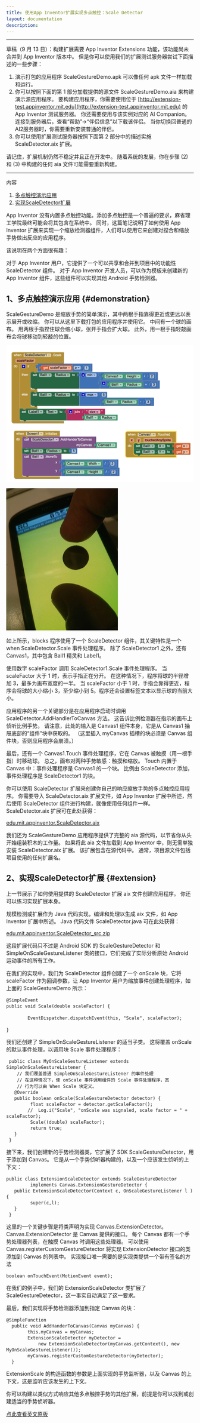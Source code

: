 ```yaml
---
title: 使用App Inventor扩展实现多点触控：Scale Detector
layout: documentation
description: 
---
```


***
草稿（9 月 13 日）：构建扩展需要 App Inventor Extensions 功能，该功能尚未合并到 App Inventor 版本中。 但是你可以使用我们的扩展测试服务器尝试下面描述的一些步骤：

1. 演示打包的应用程序 ScaleGestureDemo.apk 可以像任何 apk 文件一样加载和运行。
1. 你可以按照下面的第 1 部分加载提供的源文件 ScaleGestureDemo.aia 来构建演示源应用程序。 要构建应用程序，你需要使用位于 [http://extension-test.appinventor.mit.edu](http://extension-test.appinventor.mit.edu) 的 App Inventor 测试服务器。 你还需要使用与该实例对应的 AI Companion。 连接到服务器后，查看“帮助”->“伴侣信息”以下载该伴侣。 当你切换回普通的AI2服务器时，你需要重新安装普通的伴侣。
1. 你可以使用扩展测试服务器按照下面第 2 部分中的描述实施 ScaleDetector.aix 扩展。

请记住，扩展机制仍然不稳定并且正在开发中。 随着系统的发展，你在步骤 (2) 和 (3) 中构建的任何 aia 文件可能需要重新构建。

***


内容

1. [多点触控演示应用](#demonstration)
1. [实现ScaleDetector扩展](#extension)

App Inventor 没有内置多点触控功能。添加多点触控是一个普遍的要求，麻省理工学院最终可能会将其包含在系统中。 同时，这篇笔记说明了如何使用 App Inventor 扩展来实现一个缩放检测器组件，人们可以使用它来创建对捏合和缩放手势做出反应的应用程序。


该说明在两个方面很有趣：

对于 App Inventor 用户，它提供了一个可以共享和合并到项目中的功能性 ScaleDetector 组件。
对于 App Inventor 开发人员，可以作为模板来创建新的 App Inventor 组件，这些组件可以实现其他 Android 手势检测器。


## 1、多点触控演示应用  {#demonstration}

ScaleGestureDemo 是缩放手势的简单演示，其中两根手指靠得更近或更远以表示展开或收缩。 你可以从这里下载打包的应用程序并使用它。 中间有一个球的画布。 用两根手指捏住球会缩小球，张开手指会扩大球。 此外，用一根手指轻敲画布会将球移动到轻敲的位置。

![](images/extensionsMultitouch1.png)

![](images/extensionsMultitouch2.jpg)

如上所示，blocks 程序使用了一个 ScaleDetector 组件，其关键特性是一个 when ScaleDetector.Scale 事件处理程序。 除了 ScaleDetector1 之外，还有 Canvas1，其中包含 Ball1 精灵和 Label1。

使用数字 scaleFactor 调用 ScaleDetector1.Scale 事件处理程序。 当 scaleFactor 大于 1 时，表示手指正在分开。 在这种情况下，程序将球的半径增加 3，最多为画布宽度的一半。 当 scaleFactor 小于 1 时，手指会靠得更近，程序会将球的大小缩小 3，至少缩小到 5。程序还会设置标签文本以显示球的当前大小。

应用程序的另一个关键部分是在应用程序启动时调用 ScaleDetector.AddHandlerToCanvas 方法。 这告诉比例检测器在指示的画布上侦听比例手势。 请注意，此处的输入是 Canvas1 组件本身，它是从 Canvas1 抽屉底部的“组件”块中获取的。 （这里插入 myCanvas 插槽的块必须是 Canvas 组件块，否则应用程序会崩溃。）

最后，还有一个 Canvas1.Touch 事件处理程序，它在 Canvas 被触摸（用一根手指）时移动球。 总之，画布对两种手势敏感：触摸和缩放。 Touch 内置于 Canvas 中：事件处理程序是 Canvas1 的一个块。 比例由 ScaleDetector 添加，事件处理程序是 ScaleDetector1 的块。

你可以使用 ScaleDetector 扩展来创建你自己的响应缩放手势的多点触控应用程序。 你需要导入 ScaleDetector.aix 扩展文件，如 App Inventor 扩展中所述，然后使用 ScaleDetector 组件进行构建，就像使用任何组件一样。 ScaleDetector.aix 扩展可在此处获得：

[edu.mit.appinventor.ScaleDetector.aix](https://github.com/mit-cml/extensions/blob/gh-pages/data/extensions/edu.mit.appinventor.ScaleDetector.aix)

我们还为 ScaleGestureDemo 应用程序提供了完整的 aia 源代码，以节省你从头开始组装积木的工作量。 如果将此 aia 文件加载到 App Inventor 中，则无需单独安装 ScaleDetector.aix 扩展。 该扩展包含在源代码中。 通常，项目源文件包括项目使用的任何扩展名。

## 2、实现ScaleDetector扩展  {#extension}

上一节展示了如何使用提供的 ScaleDetector 扩展 aix 文件创建应用程序。 你还可以练习实现扩展本身。

规模检测或扩展作为 Java 代码实现，编译和处理以生成 aix 文件，如 App Inventor 扩展中所述。 Java 代码文件 ScaleDetector.java 可在此处获得：

[edu.mit.appinventor.ScaleDetector_src.zip](https://github.com/mit-cml/extensions/blob/gh-pages/data/sources/edu.mit.appinventor.ScaleDetector_src.zip)

这段扩展代码只不过是 Android SDK 的 ScaleGestureDetector 和 SimpleOnScaleGestureListener 类的接口，它们完成了实际分析原始 Android 运动事件的所有工作。

在我们的实现中，我们为 ScaleDetector 组件创建了一个 onScale 块，它将 scaleFactor 作为回调参数，让 App Inventor 用户为缩放事件创建处理程序，如上面的 ScaleGestureDemo 所示：

```
@SimpleEvent
public void Scale(double scaleFactor) {

        EventDispatcher.dispatchEvent(this, "Scale", scaleFactor);

}
```

我们还创建了 SimpleOnScaleGestureListener 的适当子类。 这将覆盖 onScale 的默认事件处理，以调用块 Scale 事件处理程序：

```
 public class MyOnScaleGestureListener extends SimpleOnScaleGestureListener {
    // 我们覆盖普通 SimpleOnScaleGestureListener 的事件处理
    // 在这种情况下，使 onScale 事件调用组件的 Scale 事件处理程序，其
    // 行为可以由 When Scale 块定义。
   @Override
   public boolean onScale(ScaleGestureDetector detector) {              
         float scaleFactor = detector.getScaleFactor();
        //  Log.i("Scale", "onScale was signaled, scale factor = " + scaleFactor);
         Scale((double) scaleFactor);
         return true;
   }
 }
```

接下来，我们创建新的手势检测器类，它扩展了 SDK ScaleGestureDetector，用于添加到 Canvas。 它是从一个手势侦听器构建的，以及一个应该发生侦听的上下文：

```
public class ExtensionScaleDetector extends ScaleGestureDetector
         implements Canvas.ExtensionGestureDetector {
   public ExtensionScaleDetector(Context c, OnScaleGestureListener l ) {
         super(c,l);
   }
 }
```

这里的一个关键步骤是将类声明为实现 Canvas.ExtensionDetector。 Canvas.ExtensionDetector 是 Canvas 提供的接口。 每个 Canvas 都有一个手势处理器列表，在触摸 Canvas 时调用这些处理器。 可以使用 Canvas.registerCustomGestureDetector 将实现 ExtensionDetector 接口的类添加到 Canvas 的列表中。 实现接口唯一需要的是实现类提供一个带有签名的方法

```
boolean onTouchEvent(MotionEvent event);
```

在我们的例子中，我们的 ExtensionScaleDetector 类扩展了 ScaleGestureDetector，这一事实自动满足了这一要求。

最后，我们实现将手势检测器添加到指定 Canvas 的块：
```
@SimpleFunction
  public void AddHanderToCanvas(Canvas myCanvas) {
        this.myCanvas = myCanvas;
        ExtensionScaleDetector myDetector =
            new ExtensionScaleDetector(myCanvas.getContext(), new MyOnScaleGestureListener());
        myCanvas.registerCustomGestureDetector(myDetector);
  }
```

ExtensionScale 的构造函数的参数是上面实现的手势监听器，以及 Canvas 的上下文，这是监听应该发生的上下文。

你可以构建以类似方式响应其他多点触控手势的其他扩展，前提是你可以找到或创建适当的手势侦听器。


[点此查看英文原版](https://docs.google.com/document/d/1UwpTqLqNOPJxOlBxQSIVTOH548lbQhmpdj-MrUMToA4/edit)